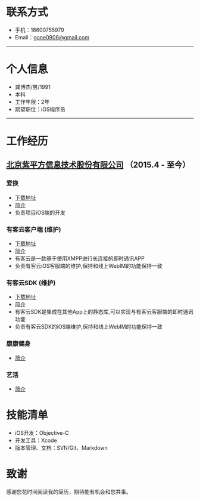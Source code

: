 # 联系方式

- 手机：18600755979
- Email：gone0906@gmail.com

---

# 个人信息

- 龚博杰/男/1991
- 本科
- 工作年限：2年
- 期望职位：iOS程序员

---

# 工作经历

## [北京紫平方信息技术股份有限公司](http://www.zipingfang.com) （2015.4 - 至今）

### 爱换 
- [下载地址](https://itunes.apple.com/us/app/爱换/id893924685)
- [简介](http://www.zipingfang.com/case/66.html)
- 负责项目iOS端的开发

### 有客云客户端 (维护)

- [下载地址](https://itunes.apple.com/us/app/you-ke-yun-ke-fu-duan/id1039666514)
- [简介](http://www.youkeyun.com/appdown/index.html)
- 有客云是一款基于使用XMPP进行长连接的即时通讯APP
- 负责有客云iOS客服端的维护,保持和线上WebIM的功能保持一致

### 有客云SDK (维护)

- [下载地址](https://fir.im/youkeyunSDKDemo)
- [简介](http://www.youkeyun.com/download/index.html)
- 有客云SDK是集成在其他App上的静态库,可以实现与有客云客服端的即时通讯功能
- 负责有客云SDK的iOS端维护,保持和线上WebIM的功能保持一致

### 康康健身

- [简介](http://www.zipingfang.com/case/kangkang.html)

### 艺活

- [简介](http://www.zipingfang.com/case/54.html)

# 技能清单

- iOS开发：Objective-C
- 开发工具：Xcode
- 版本管理、文档：SVN/Git、Markdown

# 致谢
感谢您花时间阅读我的简历，期待能有机会和您共事。


